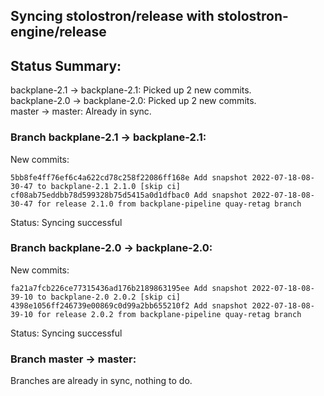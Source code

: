 ## Syncing stolostron/release with stolostron-engine/release

## Status Summary:

backplane-2.1 -> backplane-2.1: Picked up 2 new commits.  
backplane-2.0 -> backplane-2.0: Picked up 2 new commits.  
master -> master: Already in sync.  

### Branch backplane-2.1 -> backplane-2.1:

New commits:

```
5bb8fe4ff76ef6c4a622cd78c258f22086ff168e Add snapshot 2022-07-18-08-30-47 to backplane-2.1 2.1.0 [skip ci]
cf08ab75eddbb78d599328b75d5415a0d1dfbac0 Add snapshot 2022-07-18-08-30-47 for release 2.1.0 from backplane-pipeline quay-retag branch
```

Status: Syncing successful

### Branch backplane-2.0 -> backplane-2.0:

New commits:

```
fa21a7fcb226ce77315436ad176b2189863195ee Add snapshot 2022-07-18-08-39-10 to backplane-2.0 2.0.2 [skip ci]
4398e1056ff246739e00869c0d99a2bb655210f2 Add snapshot 2022-07-18-08-39-10 for release 2.0.2 from backplane-pipeline quay-retag branch
```

Status: Syncing successful

### Branch master -> master:

Branches are already in sync, nothing to do.
